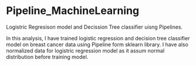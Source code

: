 # Pipeline_MachineLearning
Logistric Regresison model and Decission Tree classifier uisng Pipelines. 

In this analysis, I have trained logistic regression and decision tree classifier model on breast cancer data using Pipeline form sklearn library. I have also normalized data for logistric regression model as it assum normal distribution before training model. 
